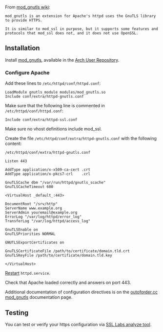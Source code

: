 From [mod_gnutls wiki](https://mod.gnutls.org/wiki):

	mod_gnutls is an extension for ​Apache's httpd uses the ​GnuTLS library to provide HTTPS.

	It is similar to ​mod_ssl in purpose, but it supports some features and protocols that mod_ssl does not, and it does not use ​OpenSSL.

## Installation

Install [mod_gnutls](https://aur.archlinux.org/packages/mod_gnutls/), available in the [Arch User Repository](/index.php/Arch_User_Repository "Arch User Repository").

### Configure Apache

Add these lines to `/etc/httpd/conf/httpd.conf`:

```
LoadModule gnutls_module modules/mod_gnutls.so
Include conf/extra/httpd-gnutls.conf
```

Make sure that the following line is commented in `/etc/httpd/conf/httpd.conf`:

 `Include conf/extra/httpd-ssl.conf` 

Make sure no vhost definitions include mod_ssl.

Create the file `/etc/httpd/conf/extra/httpd-gnutls.conf` with the following content:

 `/etc/httpd/conf/extra/httpd-gnutls.conf` 
```
Listen 443

AddType application/x-x509-ca-cert .crt
AddType application/x-pkcs7-crl    .crl

GnuTLSCache dbm "/var/run/httpd/gnutls_scache"
GnuTLSCacheTimeout 600

<VirtualHost _default_:443>

DocumentRoot "/srv/http"
ServerName www.example.org
ServerAdmin youremail@example.org
ErrorLog "/var/log/httpd/error_log"
TransferLog "/var/log/httpd/access_log"

GnuTLSEnable on
GnuTLSPriorities NORMAL

GNUTLSExportCertificates on

GnuTLSCertificateFile /path/to/certificate/domain.tld.crt
GnuTLSKeyFile /path/to/certificate/domain.tld.key

</VirtualHost>
```

[Restart](/index.php/Restart "Restart") `httpd.service`.

Check that Apache loaded correctly and answers on port 443.

Additional documentation of configuration directives is on the [outoforder.cc mod_gnutls](http://www.outoforder.cc/projects/apache/mod_gnutls/docs/) documentation page.

## Testing

You can test or verify your https configuration via [SSL Labs analyze tool](https://www.ssllabs.com/ssltest/analyze.html).
